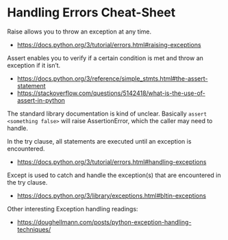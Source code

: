 # Handling Errors Cheat-Sheet

Raise allows you to throw an exception at any time.

- https://docs.python.org/3/tutorial/errors.html#raising-exceptions

Assert enables you to verify if a certain condition is met and throw an exception if it isn’t.

- https://docs.python.org/3/reference/simple_stmts.html#the-assert-statement
- https://stackoverflow.com/questions/5142418/what-is-the-use-of-assert-in-python

The standard library documentation is kind of unclear. Basically `assert <something false>` will raise AssertionError, which the caller may need to handle.

In the try clause, all statements are executed until an exception is encountered.

- https://docs.python.org/3/tutorial/errors.html#handling-exceptions

Except is used to catch and handle the exception(s) that are encountered in the try clause.

- https://docs.python.org/3/library/exceptions.html#bltin-exceptions

Other interesting Exception handling readings:

- https://doughellmann.com/posts/python-exception-handling-techniques/